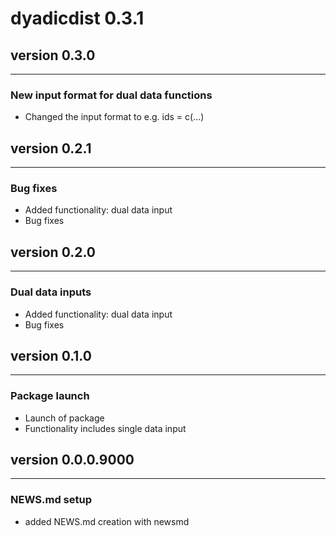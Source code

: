 # dyadicdist 0.3.1

## version 0.3.0

---


### New input format for dual data functions

- Changed the input format to e.g. ids = c(...)


## version 0.2.1

---


### Bug fixes

- Added functionality: dual data input
- Bug fixes


## version 0.2.0

---


### Dual data inputs

- Added functionality: dual data input
- Bug fixes


## version 0.1.0

---


### Package launch

- Launch of package
- Functionality includes single data input


## version 0.0.0.9000

---

### NEWS.md setup

- added NEWS.md creation with newsmd

